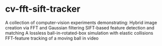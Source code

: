 # cv-fft-sift-tracker
A collection of computer-vision experiments demonstrating:  Hybrid image creation via FFT and Gaussian filtering SIFT-based feature detection and matching A lossless ball-in-rotated-box simulation with elastic collisions FFT-feature tracking of a moving ball in video
